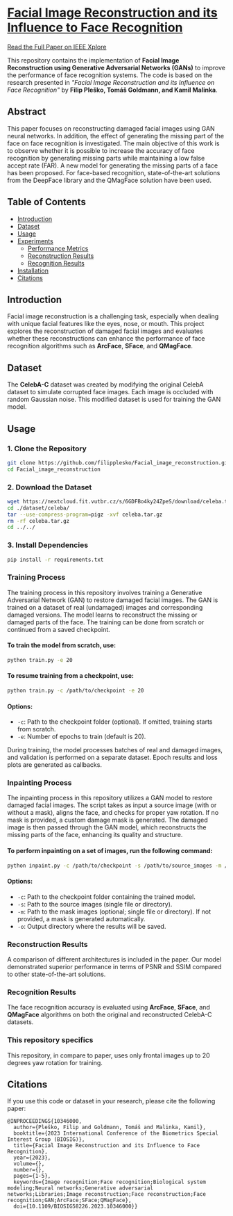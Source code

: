# [Facial Image Reconstruction and its Influence to Face Recognition](https://ieeexplore.ieee.org/document/10346000)

[Read the Full Paper on IEEE Xplore</a>](https://ieeexplore.ieee.org/document/10346000)

This repository contains the implementation of **Facial Image Reconstruction using Generative Adversarial Networks (GANs)** to improve the performance of face recognition systems. The code is based on the research presented in *"Facial Image Reconstruction and its Influence on Face Recognition"* by **Filip Pleško, Tomáš Goldmann, and Kamil Malinka**.

## Abstract

This paper focuses on reconstructing damaged facial images using GAN neural networks. In addition, the effect of generating the missing part of the face on face recognition is investigated. The main objective of this work is to observe whether it is possible to increase the accuracy of face recognition by generating missing parts while maintaining a low false accept rate (FAR). A new model for generating the missing parts of a face has been proposed. For face-based recognition, state-of-the-art solutions from the DeepFace library and the QMagFace solution have been used.

## Table of Contents

- [Introduction](#introduction)
- [Dataset](#dataset)
- [Usage](#usage)
- [Experiments](#experiments)
  - [Performance Metrics](#performance-metrics)
  - [Reconstruction Results](#reconstruction-results)
  - [Recognition Results](#recognition-results)
- [Installation](#installation)
- [Citations](#citations)

## Introduction

Facial image reconstruction is a challenging task, especially when dealing with unique facial features like the eyes, nose, or mouth. This project explores the reconstruction of damaged facial images and evaluates whether these reconstructions can enhance the performance of face recognition algorithms such as **ArcFace**, **SFace**, and **QMagFace**.

## Dataset

The **CelebA-C** dataset was created by modifying the original CelebA dataset to simulate corrupted face images. Each image is occluded with random Gaussian noise. This modified dataset is used for training the GAN model.

## Usage

### 1. Clone the Repository

```bash
git clone https://github.com/filipplesko/Facial_image_reconstruction.git
cd Facial_image_reconstruction
```

### 2. Download the Dataset

```bash
wget https://nextcloud.fit.vutbr.cz/s/6GDFBo4ky24ZpeS/download/celeba.tar.gz -P ./dataset/celeba/
cd ./dataset/celeba/
tar --use-compress-program=pigz -xvf celeba.tar.gz
rm -rf celeba.tar.gz
cd ../../
```

### 3. Install Dependencies

```bash
pip install -r requirements.txt
```

### Training Process

The training process in this repository involves training a Generative Adversarial Network (GAN) to restore damaged facial images. The GAN is trained on a dataset of real (undamaged) images and corresponding damaged versions. The model learns to reconstruct the missing or damaged parts of the face. The training can be done from scratch or continued from a saved checkpoint.

#### To train the model from scratch, use:

```bash
python train.py -e 20
```

#### To resume training from a checkpoint, use:

```bash
python train.py -c /path/to/checkpoint -e 20
```

#### Options:
- `-c`: Path to the checkpoint folder (optional). If omitted, training starts from scratch.
- `-e`: Number of epochs to train (default is 20).

During training, the model processes batches of real and damaged images, and validation is performed on a separate dataset. Epoch results and loss plots are generated as callbacks.

### Inpainting Process

The inpainting process in this repository utilizes a GAN model to restore damaged facial images. The script takes as input a source image (with or without a mask), aligns the face, and checks for proper yaw rotation. If no mask is provided, a custom damage mask is generated. The damaged image is then passed through the GAN model, which reconstructs the missing parts of the face, enhancing its quality and structure.

#### To perform inpainting on a set of images, run the following command:

```bash
python inpaint.py -c /path/to/checkpoint -s /path/to/source_images -m /path/to/mask_images -o /path/to/output_dir
```

#### Options:
- `-c`: Path to the checkpoint folder containing the trained model.
- `-s`: Path to the source images (single file or directory).
- `-m`: Path to the mask images (optional; single file or directory). If not provided, a mask is generated automatically.
- `-o`: Output directory where the results will be saved.



### Reconstruction Results

A comparison of different architectures is included in the paper. Our model demonstrated superior performance in terms of PSNR and SSIM compared to other state-of-the-art solutions.

### Recognition Results

The face recognition accuracy is evaluated using **ArcFace**, **SFace**, and **QMagFace** algorithms on both the original and reconstructed CelebA-C datasets.

### This repository specifics

This repository, in compare to paper, uses only frontal images up to 20 degrees yaw rotation for training.

## Citations

If you use this code or dataset in your research, please cite the following paper:

```
@INPROCEEDINGS{10346000,
  author={Pleško, Filip and Goldmann, Tomáš and Malinka, Kamil},
  booktitle={2023 International Conference of the Biometrics Special Interest Group (BIOSIG)}, 
  title={Facial Image Reconstruction and its Influence to Face Recognition}, 
  year={2023},
  volume={},
  number={},
  pages={1-5},
  keywords={Image recognition;Face recognition;Biological system modeling;Neural networks;Generative adversarial networks;Libraries;Image reconstruction;Face reconstruction;Face recognition;GAN;ArcFace;SFace;QMagFace},
  doi={10.1109/BIOSIG58226.2023.10346000}}
```
